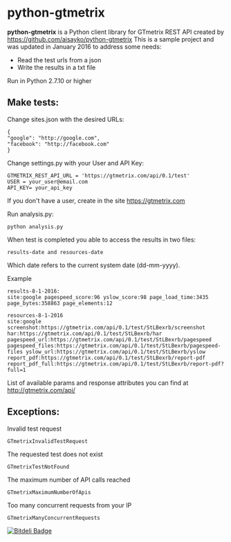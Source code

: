 python-gtmetrix
========================

**python-gtmetrix** is a Python client library for GTmetrix REST API created by https://github.com/aisayko/python-gtmetrix
This is a sample project and was updated in January 2016 to address some needs:
 - Read the test urls from a json
 - Write the results in a txt file
 
Run in Python 2.7.10 or higher


Make tests:
-----------

Change sites.json with the desired URLs:
    
    {
    "google": "http://google.com",
    "facebook": "http://facebook.com"
    }
   

Change settings.py with your User and API Key:

    GTMETRIX_REST_API_URL = 'https://gtmetrix.com/api/0.1/test'
    USER = your_user@email.com
    API_KEY= your_api_key

If you don't have a user, create in the site https://gtmetrix.com

Run analysis.py:
    
    python analysis.py
        

When test is completed you able to access the results in two files:

    results-date and resources-date
    
Which date refers to the current system date (dd-mm-yyyy).

Example
    
    results-8-1-2016:
    site:google pagespeed_score:96 yslow_score:98 page_load_time:3435 page_bytes:358863 page_elements:12 
    
    resources-8-1-2016
    site:google screenshot:https://gtmetrix.com/api/0.1/test/StLBexrb/screenshot har:https://gtmetrix.com/api/0.1/test/StLBexrb/har pagespeed_url:https://gtmetrix.com/api/0.1/test/StLBexrb/pagespeed pagespeed_files:https://gtmetrix.com/api/0.1/test/StLBexrb/pagespeed-files yslow_url:https://gtmetrix.com/api/0.1/test/StLBexrb/yslow  report_pdf:https://gtmetrix.com/api/0.1/test/StLBexrb/report-pdf report_pdf_full:https://gtmetrix.com/api/0.1/test/StLBexrb/report-pdf?full=1  


List of available params and response attributes you can find at http://gtmetrix.com/api/


Exceptions:
-----------

Invalid test request

    GTmetrixInvalidTestRequest


The requested test does not exist

    GTmetrixTestNotFound 
    
The maximum number of API calls reached 
    
    GTmetrixMaximumNumberOfApis 
    
Too many concurrent requests from your IP    
    
    GTmetrixManyConcurrentRequests
    

[![Bitdeli Badge](https://d2weczhvl823v0.cloudfront.net/aisayko/python-gtmetrix/trend.png)](https://bitdeli.com/free "Bitdeli Badge")

